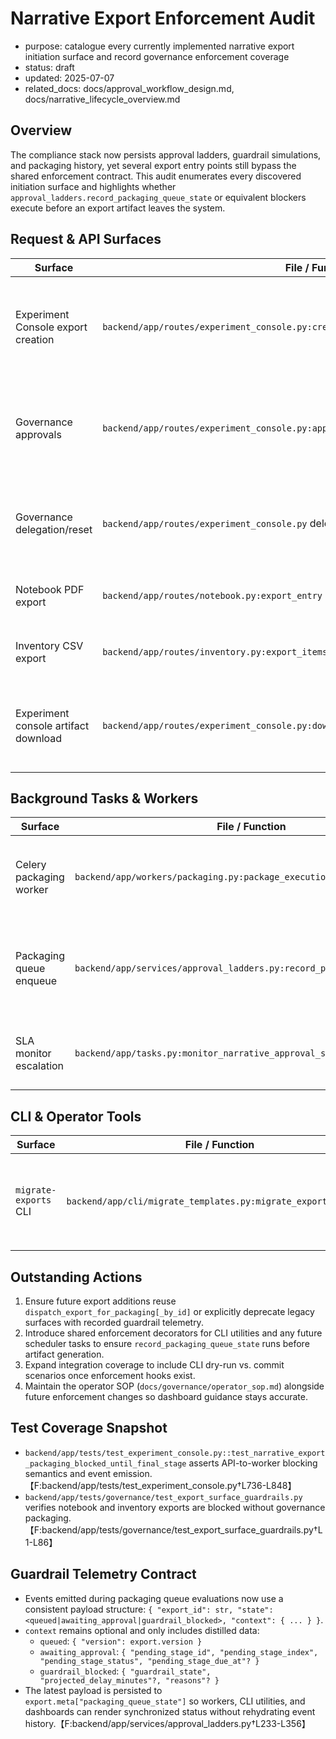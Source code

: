 # Narrative Export Enforcement Audit

- purpose: catalogue every currently implemented narrative export initiation surface and record governance enforcement coverage
- status: draft
- updated: 2025-07-07
- related_docs: docs/approval_workflow_design.md, docs/narrative_lifecycle_overview.md

## Overview
The compliance stack now persists approval ladders, guardrail simulations, and packaging history, yet several export entry points still bypass the shared enforcement contract. This audit enumerates every discovered initiation surface and highlights whether `approval_ladders.record_packaging_queue_state` or equivalent blockers execute before an export artifact leaves the system.

## Request & API Surfaces
| Surface | File / Function | Guardrail State | Notes |
| --- | --- | --- | --- |
| Experiment Console export creation | `backend/app/routes/experiment_console.py:create_execution_narrative_export` | ✅ Uses `approval_ladders.initialise_export_ladder` and defers packaging until `record_packaging_queue_state` returns `True`. | Shared service confirms stage completion, logs awaiting events, and the worker reinspects state before artifact generation.【F:backend/app/routes/experiment_console.py†L3473-L3689】【F:backend/app/services/approval_ladders.py†L194-L284】 |
| Governance approvals | `backend/app/routes/experiment_console.py:approve_execution_narrative_export` | ✅ Calls `approval_ladders.record_stage_decision`, which returns `StageActionResult` and signals packaging readiness only after the final stage approves.【F:backend/app/routes/experiment_console.py†L4045-L4169】【F:backend/app/services/approval_ladders.py†L332-L457】 |
| Governance delegation/reset | `backend/app/routes/experiment_console.py` delegation/reset handlers | ✅ Mutate ladder state through service helpers that preserve stage gating semantics.【F:backend/app/routes/experiment_console.py†L4189-L4275】【F:backend/app/services/approval_ladders.py†L459-L552】 |
| Notebook PDF export | `backend/app/routes/notebook.py:export_entry` | ✅ Deprecated endpoint now records `notebook_export.guardrail_blocked` and returns `409 Conflict`, directing operators to the narrative packaging flow.【F:backend/app/routes/notebook.py†L104-L144】 |
| Inventory CSV export | `backend/app/routes/inventory.py:export_items` | ✅ Endpoint now returns `409 Conflict` with guidance to use governance-approved asset packaging instead of streaming raw CSV.【F:backend/app/routes/inventory.py†L194-L214】 |
| Experiment console artifact download | `backend/app/routes/experiment_console.py:download_execution_narrative_export_artifact` | ✅ Loads export via ladder-aware service before streaming, ensuring artifact existed only after approval。【F:backend/app/routes/experiment_console.py†L4275-L4356】【F:backend/app/services/approval_ladders.py†L131-L189】 |

## Background Tasks & Workers
| Surface | File / Function | Guardrail State | Notes |
| --- | --- | --- | --- |
| Celery packaging worker | `backend/app/workers/packaging.py:package_execution_narrative_export` | ✅ Reloads export with ladder, invokes `verify_export_packaging_guardrails`, and now relies on deduplicated queue telemetry so repeated pending runs stop spamming the timeline. Guardrail state is revalidated before any artifact writes.【F:backend/app/workers/packaging.py†L30-L221】【F:backend/app/services/approval_ladders.py†L233-L356】 |
| Packaging queue enqueue | `backend/app/services/approval_ladders.py:record_packaging_queue_state` | ✅ Central entry point for gating Celery dispatch; logs minimal `state/context` payloads (`guardrail_blocked`, `awaiting_approval`, `queued`) and persists the last emission in `export.meta` to prevent redundant events. Integration tests cover queue vs. block paths.【F:backend/app/services/approval_ladders.py†L233-L356】【F:backend/app/tests/governance/test_packaging_guardrails.py†L1-L156】 |
| SLA monitor escalation | `backend/app/tasks.py:monitor_narrative_approval_slas` | ✅ Marks overdue stages, emits escalation events, and now re-calls `verify_export_packaging_guardrails` which respects the deduplicated telemetry contract before notifying reviewers.【F:backend/app/tasks.py†L94-L205】【F:backend/app/services/approval_ladders.py†L233-L356】 |

## CLI & Operator Tools
| Surface | File / Function | Guardrail State | Notes |
| --- | --- | --- | --- |
| `migrate-exports` CLI | `backend/app/cli/migrate_templates.py:migrate_exports_command` | ⚠️ Read/modify only. Adjusts metadata but does not dispatch packaging; however, lacks confirmation that migrated exports remain blocked until ladders complete. Should invoke integrity checks post-migration.【F:backend/app/cli/migrate_templates.py†L1-L117】 |

## Outstanding Actions
1. Ensure future export additions reuse `dispatch_export_for_packaging[_by_id]` or explicitly deprecate legacy surfaces with recorded guardrail telemetry.
2. Introduce shared enforcement decorators for CLI utilities and any future scheduler tasks to ensure `record_packaging_queue_state` runs before artifact generation.
3. Expand integration coverage to include CLI dry-run vs. commit scenarios once enforcement hooks exist.
4. Maintain the operator SOP (`docs/governance/operator_sop.md`) alongside future enforcement changes so dashboard guidance stays accurate.

## Test Coverage Snapshot
- `backend/app/tests/test_experiment_console.py::test_narrative_export_packaging_blocked_until_final_stage` asserts API-to-worker blocking semantics and event emission.【F:backend/app/tests/test_experiment_console.py†L736-L848】
- `backend/app/tests/governance/test_export_surface_guardrails.py` verifies notebook and inventory exports are blocked without governance packaging.【F:backend/app/tests/governance/test_export_surface_guardrails.py†L1-L86】

## Guardrail Telemetry Contract

- Events emitted during packaging queue evaluations now use a consistent payload structure: `{ "export_id": str, "state": <queued|awaiting_approval|guardrail_blocked>, "context": { ... } }`.
- `context` remains optional and only includes distilled data:
  - `queued`: `{ "version": export.version }`
  - `awaiting_approval`: `{ "pending_stage_id", "pending_stage_index", "pending_stage_status", "pending_stage_due_at"? }`
  - `guardrail_blocked`: `{ "guardrail_state", "projected_delay_minutes"?, "reasons"? }`
- The latest payload is persisted to `export.meta["packaging_queue_state"]` so workers, CLI utilities, and dashboards can render synchronized status without rehydrating event history.【F:backend/app/services/approval_ladders.py†L233-L356】

